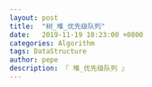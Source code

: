 ```yaml
---
layout: post
title:  "树_堆_优先级队列"
date:   2019-11-19 10:23:00 +0800
categories: Algorithm
tags: DataStructure
author: pepe
description: 『 堆_优先级队列 』
---
```






































